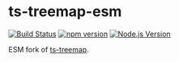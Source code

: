 # ts-treemap-esm

[![Build Status](https://github.com/mgenware/ts-treemap-esm/workflows/Build/badge.svg)](https://github.com/mgenware/ts-treemap-esm/actions)
[![npm version](https://img.shields.io/npm/v/ts-treemap-esm.svg?style=flat-square)](https://npmjs.com/package/ts-treemap-esm)
[![Node.js Version](http://img.shields.io/node/v/ts-treemap-esm.svg?style=flat-square)](https://nodejs.org/en/)

ESM fork of [ts-treemap](https://github.com/yuyasvx/ts-treemap).
